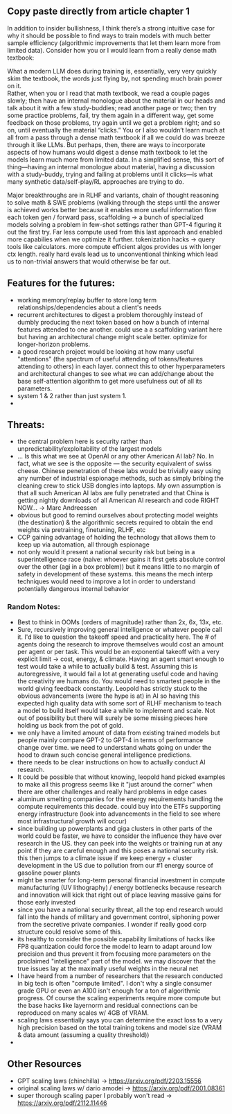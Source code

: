 ## Copy paste directly from article chapter 1
In addition to insider bullishness, I think there’s a strong intuitive case for why it should be possible to find ways to train models with much better sample efficiency (algorithmic improvements that let them learn more from limited data). Consider how you or I would learn from a really dense math textbook: 

What a modern LLM does during training is, essentially, very very quickly skim the textbook, the words just flying by, not spending much brain power on it.  
Rather, when you or I read that math textbook, we read a couple pages slowly; then have an internal monologue about the material in our heads and talk about it with a few study-buddies; read another page or two; then try some practice problems, fail, try them again in a different way, get some feedback on those problems, try again until we get a problem right; and so on, until eventually the material “clicks.” 
You or I also wouldn’t learn much at all from a pass through a dense math textbook if all we could do was breeze through it like LLMs.
But perhaps, then, there are ways to incorporate aspects of how humans would digest a dense math textbook to let the models learn much more from limited data. In a simplified sense, this sort of thing—having an internal monologue about material, having a discussion with a study-buddy, trying and failing at problems until it clicks—is what many synthetic data/self-play/RL approaches are trying to do.

Major breakthroughs are in RLHF and variants, chain of thought reasoning to solve math & SWE problems (walking through the steps until the answer is achieved works better because it enables more useful information flow each token gen / forward pass, scaffolding -> a bunch of specialized models solving a problem in few-shot settings rather than GPT-4 figuring it out the first try. Far less compute used from this last approach and enabled more capabilies when we optimize it further. tokenization hacks -> query tools like calculators. more compute efficient algos provides us with longer ctx length. really hard evals lead us to unconventional thinking which lead us to non-trivial answers that would otherwise be far out.

## Features for the futures:
- working memory/replay buffer to store long term relationships/dependencies about a client's needs
- recurrent architectures to digest a problem thoroughly instead of dumbly producing the next token based on how a bunch of internal features attended to one another. could use a a scaffolding variant here but having an architectural change might scale better. optimize for longer-horizon problems. 
- a good research project would be looking at how many useful "attentions" (the spectrum of useful attending of tokens/features attending to others) in each layer. connect this to other hyperparameters and  architectural changes to see what we can add/change about the base self-attention algorithm to get more usefulness out of all its parameters. 
- system 1 & 2 rather than just system 1.
- 


## Threats:
- the central problem here is security rather than
unpredictability/exploitability of the largest models
- … Is this what we see at OpenAI or any other American AI lab? No. In fact,
what we see is the opposite — the security equivalent of swiss cheese. Chinese
penetration of these labs would be trivially easy using any number of industrial
espionage methods, such as simply bribing the cleaning crew to stick USB dongles
into laptops. My own assumption is that all such American AI labs are fully
penetrated and that China is getting nightly downloads of all American AI
research and code RIGHT NOW…  -> Marc Andreessen
- obvious but good to remind ourselves about protecting model weights (the
destination) & the algorithmic secrets required to obtain the end weights via
pretraining, finetuning, RLHF, etc
- CCP gaining advantage of holding the technology that allows them to keep up
via automation, all through espionage
- not only would it present a national security risk but being in a
superintelligence race (naive: whoever gains it first gets absolute control over
the other (agi in a box problem)) but it means little to no margin of safety in
development of these systems. this means the mech interp techniques would need
to improve a lot in order to understand potentially dangerous internal behavior


### Random Notes:
- Best to think in OOMs (orders of magnitude) rather than 2x, 6x, 13x, etc.
- Sure, recursively improving general intelligence or whatever people call it. I'd like to question the takeoff speed and practicality here. The # of agents doing the research to improve themselves would cost an amount per agent or per task. This would be an exponential takeoff with a very explicit limit -> cost, energy, & climate. Having an agent smart enough to test would take a while to actually build & test. Assuming this is autoregressive, it would fail a lot at generating useful code and having the creativity we humans do. You would need to smartest people in the world giving feedback constantly. Leopold has strictly stuck to the obvious advancements (were the hype is at) in AI so having this expected high quality data with some sort of RLHF mechanism to teach a model to build itself would take a while to implement and scale. Not out of possibility but there will surely be some missing pieces here holding us back from the pot of gold. 
- we only have a limited amount of data from existing trained models but people  mainly compare GPT-2 to GPT-4 in terms of performance change over time. we need to understand whats going on under the hood to drawn such concise general intelligence predictions.  
- there needs to be clear instructions on how to actually conduct AI research. 
- It could be possible that without knowing, leopold hand picked examples to
make all this progress seems like it "just around the corner" when there are
other challenges and really hard problems in edge cases
- aluminum smelting companies for the energy requirements handling the compute
requirements this decade. could buy into the ETFs supporting energy
infrastructure (look into advancements in the field to see where most
infrastructural growth will occur)
- since building up powerplants and giga clusters in other parts of the world
could be faster, we have to consider the influence they have over research in
the US. they can peek into the weights or training run at any point if they are
careful enough and this poses a national security risk. this then jumps to a
climate issue if we keep energy + cluster development in the US due to pollution
from our #1 energy source of gasoline power plants
- might be smarter for long-term personal financial investment in compute
manufacturing (UV lithography) / energy bottlenecks because research and
innovation will kick that right out of place leaving massive gains for those
early invested 
- since you have a national security threat, all the top end research would fall
  into the hands of military and government control, siphoning power from the
  secretive private companies. I wonder if really good corp structure could
resolve some of this.
- its healthy to consider the possible capability limitations of hacks like FP8
  quantization could force the model to learn to adapt around low precision
and thus prevent it from focusing more parameters on the proclaimed
"intelligence" part of the model. we may discover that the true issues lay at
the maximally useful weights in the neural net
- I have heard from a number of researchers that the research conducted in big
tech is often "compute limited". I don't why a single consumer grade GPU or even
an A100 isn't enough for a ton of algorithmic progress. Of course the scaling
experiments require more compute but the base hacks like layernorm and residual
connections can be reproduced on many scales w/ 4GB of VRAM.
- scaling laws essentially says you can determine the exact loss to a very high
  precision based on the total training tokens and model size (VRAM & data
amount (assuming a quality threshold))
- 


## Other Resources
- GPT scaling laws (chinchilla) -> https://arxiv.org/pdf/2203.15556
- original scaling laws w/ dario amodei -> https://arxiv.org/pdf/2001.08361
- super thorough scaling paper I probably won't read -> https://arxiv.org/pdf/2112.11446
